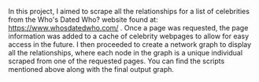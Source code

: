 In this project, I aimed to scrape all the relationships for a list of celebrities from the Who's Dated Who? website found at: https://www.whosdatedwho.com/ . Once a page was requested, the page information was added to a cache of celebrity webpages to allow for easy access in the future. I then proceeded to create a network graph to display all the relationships, where each node in the graph is a unique individual scraped from one of the requested pages. You can find the scripts mentioned above along with the final output graph.
